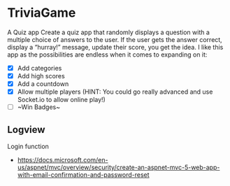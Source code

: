 # TriviaGame

A Quiz app
Create a quiz app that randomly displays a question with a multiple choice of answers to the user. If the user gets the answer correct, display a “hurray!” message, update their score, you get the idea. I like this app as the possibilities are endless when it comes to expanding on it:


- [x] Add categories
- [x] Add high scores
- [x] Add a countdown
- [x] Allow multiple players (HINT: You could go really advanced and use Socket.io to allow online play!)
- [ ] ~Win Badges~

## Logview
Login function
- https://docs.microsoft.com/en-us/aspnet/mvc/overview/security/create-an-aspnet-mvc-5-web-app-with-email-confirmation-and-password-reset

